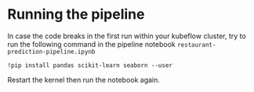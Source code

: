 # Running the pipeline
In case the code breaks in the first run within your kubeflow cluster, try to run the following command in the pipeline notebook `restaurant-prediction-pipeline.ipynb`
```jupyter
!pip install pandas scikit-learn seaborn --user
```

Restart  the kernel then run the notebook again.
